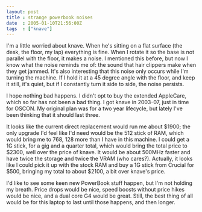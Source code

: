 ```yaml
---
layout: post
title : strange powerbook noises
date  : 2005-01-10T21:56:00Z
tags  : ["knave"]
---
```

I'm a little worried about knave.  When he's sitting on a flat surface (the desk, the floor, my lap) everything is fine.  When I rotate it so the base is not parallel with the floor, it makes a noise.  I mentioned this before, but now I know what the noise reminds me of:  the sound that hair clippers make when they get jammed.  It's also interesting that this noise only occurs while I'm turning the machine.  If I hold it at a 45 degree angle with the floor, and keep it still, it's quiet, but if I constantly turn it side to side, the noise persists.

I hope nothing bad happens.  I didn't opt to buy the extended AppleCare, which so far has not been a bad thing.  I got knave in 2003-07, just in time for OSCON.  My original plan was for a two year lifecycle, but lately I've been thinking that it should last three.

It looks like the current direct replacement would run me about $1900; the only upgrade I'd feel like I'd need would be the 512 stick of RAM, which would bring me to 768, 128 more than I have in this machine.  I could get a 1G stick, for a gig and a quarter total, which would bring the total price to $2300, well over the price of knave.  It would be about 500MHz faster and have twice the storage and twice the VRAM (who cares?).  Actually, it looks like I could pick it up with the stock RAM and buy a 1G stick from Crucial for $500, bringing my total to about $2100, a bit over knave's price.

I'd like to see some keen new PowerBook stuff happen, but I'm not holding my breath.  Price drops would be nice, speed boosts without price hikes would be nice, and a dual core G4 would be great.  Still, the best thing of all would be for this laptop to last until those happens, and then longer.

